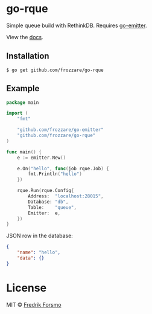 # go-rque

Simple queue build with RethinkDB. Requires [go-emitter](github.com/frozzare/go-emitter).

View the [docs](http://godoc.org/github.com/frozzare/go-rque).

## Installation

```
$ go get github.com/frozzare/go-rque
```

## Example

```go
package main

import (
	"fmt"

	"github.com/frozzare/go-emitter"
	"github.com/frozzare/go-rque"
)

func main() {
	e := emitter.New()

	e.On("hello", func(job rque.Job) {
		fmt.Println("hello")
	})

	rque.Run(rque.Config{
		Address:  "localhost:28015",
		Database: "db",
		Table:    "queue",
		Emitter:  e,
	})
}
```

JSON row in the database:

```json
{
    "name": "hello",
    "data": {}
}
```

# License

 MIT © [Fredrik Forsmo](https://github.com/frozzare)
